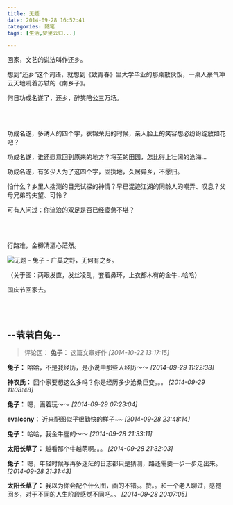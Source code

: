 ```yaml
---
title: 无题
date: 2014-09-28 16:52:41
categories: 随笔
tags: [生活,梦里云归...]

---
```

回家，文艺的说法叫作还乡。

想到“还乡”这个词语，就想到《致青春》里大学毕业的那桌散伙饭，一桌人豪气冲云天地吼着苏轼的《南乡子》。

何日功成名遂了，还乡，醉笑陪公三万场。

<br /><br />

功成名遂，多诱人的四个字，衣锦荣归的时候，亲人脸上的笑容想必纷纷绽放如花吧？

功成名遂，谁还愿意回到原来的地方？将芜的田园，怎比得上壮阔的沧海...

功成名遂，有多少人为了这四个字，固执地，久居异乡，不愿归。

怕什么？乡里人揣测的目光试探的神情？早已混迹江湖的同龄人的嘲弄、叹息？父母兄弟的失望、可怜？

可有人问过：你流浪的双足是否已经疲惫不堪？

<br /><br />

行路难，金樽清酒心茫然。

![无题 - 兔子 - 广莫之野，无何有之乡。](6608622335329720319.jpg)

（关于图：两眼发直，发丝凌乱，套着鼻环，上衣都木有的金牛...哈哈）

国庆节回家去。

<br /><br />

--茕茕白兔--
---
>评论区：
>**兔子：** 这篇文章好作  *[2014-10-22 13:17:15]*
>
**兔子：** 哈哈，不是我经历，是小说中那些人经历～～  *[2014-09-29 11:22:38]*
>
**神农氏：** 回个家要想这么多吗？你是经历多少沧桑巨变。。。  *[2014-09-29 11:08:48]*
>
**兔子：** 嗯，画着玩～～  *[2014-09-29 07:23:04]*
>
**evalcony：** 近来配图似乎很勤快的样子~~  *[2014-09-28 23:48:14]*
>
**兔子：** 哈哈，我金牛座的～～  *[2014-09-28 21:33:11]*
>
**太阳长草了：** 越看那个牛越萌啊。。。  *[2014-09-28 21:32:03]*
>
**兔子：** 嗯，年轻时候写再多迷茫的日志都只是猜测，路还需要一步一步走出来。  *[2014-09-28 21:31:43]*
>
**太阳长草了：** 我以为你会配个什么图，画的不错。。赞。。和一个老人聊过，感觉回乡，对于不同的人生阶段感觉不同吧。。  *[2014-09-28 20:07:05]*
>

